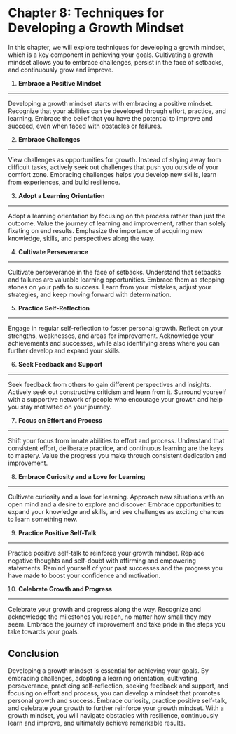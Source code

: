 Chapter 8: Techniques for Developing a Growth Mindset
=====================================================

In this chapter, we will explore techniques for developing a growth mindset, which is a key component in achieving your goals. Cultivating a growth mindset allows you to embrace challenges, persist in the face of setbacks, and continuously grow and improve.

1. **Embrace a Positive Mindset**
---------------------------------

Developing a growth mindset starts with embracing a positive mindset. Recognize that your abilities can be developed through effort, practice, and learning. Embrace the belief that you have the potential to improve and succeed, even when faced with obstacles or failures.

2. **Embrace Challenges**
-------------------------

View challenges as opportunities for growth. Instead of shying away from difficult tasks, actively seek out challenges that push you outside of your comfort zone. Embracing challenges helps you develop new skills, learn from experiences, and build resilience.

3. **Adopt a Learning Orientation**
-----------------------------------

Adopt a learning orientation by focusing on the process rather than just the outcome. Value the journey of learning and improvement, rather than solely fixating on end results. Emphasize the importance of acquiring new knowledge, skills, and perspectives along the way.

4. **Cultivate Perseverance**
-----------------------------

Cultivate perseverance in the face of setbacks. Understand that setbacks and failures are valuable learning opportunities. Embrace them as stepping stones on your path to success. Learn from your mistakes, adjust your strategies, and keep moving forward with determination.

5. **Practice Self-Reflection**
-------------------------------

Engage in regular self-reflection to foster personal growth. Reflect on your strengths, weaknesses, and areas for improvement. Acknowledge your achievements and successes, while also identifying areas where you can further develop and expand your skills.

6. **Seek Feedback and Support**
--------------------------------

Seek feedback from others to gain different perspectives and insights. Actively seek out constructive criticism and learn from it. Surround yourself with a supportive network of people who encourage your growth and help you stay motivated on your journey.

7. **Focus on Effort and Process**
----------------------------------

Shift your focus from innate abilities to effort and process. Understand that consistent effort, deliberate practice, and continuous learning are the keys to mastery. Value the progress you make through consistent dedication and improvement.

8. **Embrace Curiosity and a Love for Learning**
------------------------------------------------

Cultivate curiosity and a love for learning. Approach new situations with an open mind and a desire to explore and discover. Embrace opportunities to expand your knowledge and skills, and see challenges as exciting chances to learn something new.

9. **Practice Positive Self-Talk**
----------------------------------

Practice positive self-talk to reinforce your growth mindset. Replace negative thoughts and self-doubt with affirming and empowering statements. Remind yourself of your past successes and the progress you have made to boost your confidence and motivation.

10. **Celebrate Growth and Progress**
-------------------------------------

Celebrate your growth and progress along the way. Recognize and acknowledge the milestones you reach, no matter how small they may seem. Embrace the journey of improvement and take pride in the steps you take towards your goals.

Conclusion
----------

Developing a growth mindset is essential for achieving your goals. By embracing challenges, adopting a learning orientation, cultivating perseverance, practicing self-reflection, seeking feedback and support, and focusing on effort and process, you can develop a mindset that promotes personal growth and success. Embrace curiosity, practice positive self-talk, and celebrate your growth to further reinforce your growth mindset. With a growth mindset, you will navigate obstacles with resilience, continuously learn and improve, and ultimately achieve remarkable results.
